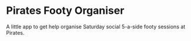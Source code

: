 # Pirates Footy Organiser

A little app to get help organise Saturday social 5-a-side footy sessions at Pirates.
